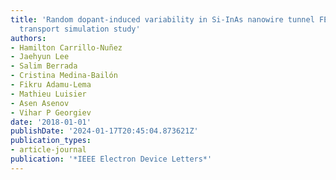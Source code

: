 ```yaml
---
title: 'Random dopant-induced variability in Si-InAs nanowire tunnel FETs: A quantum
  transport simulation study'
authors:
- Hamilton Carrillo-Nuñez
- Jaehyun Lee
- Salim Berrada
- Cristina Medina-Bailón
- Fikru Adamu-Lema
- Mathieu Luisier
- Asen Asenov
- Vihar P Georgiev
date: '2018-01-01'
publishDate: '2024-01-17T20:45:04.873621Z'
publication_types:
- article-journal
publication: '*IEEE Electron Device Letters*'
---
```

